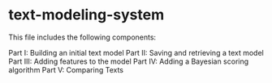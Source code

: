 # text-modeling-system
This file includes the following components: 

Part I: Building an initial text model
Part II: Saving and retrieving a text model
Part III: Adding features to the model
Part IV: Adding a Bayesian scoring algorithm
Part V: Comparing Texts
